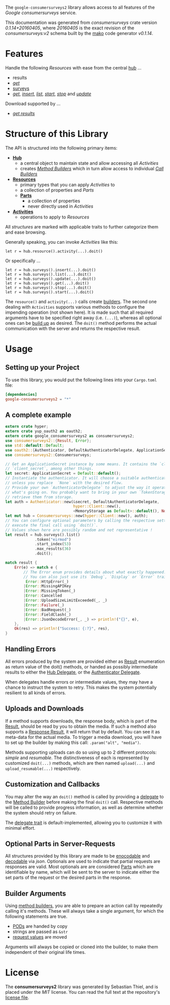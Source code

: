 <!---
DO NOT EDIT !
This file was generated automatically from 'src/mako/api/README.md.mako'
DO NOT EDIT !
-->
The `google-consumersurveys2` library allows access to all features of the *Google consumersurveys* service.

This documentation was generated from *consumersurveys* crate version *0.1.14+20160405*, where *20160405* is the exact revision of the *consumersurveys:v2* schema built by the [mako](http://www.makotemplates.org/) code generator *v0.1.14*.
# Features

Handle the following *Resources* with ease from the central [hub](http://byron.github.io/google-apis-rs/google_consumersurveys2/struct.Consumersurveys.html) ... 

* results
 * [*get*](http://byron.github.io/google-apis-rs/google_consumersurveys2/struct.ResultGetCall.html)
* [surveys](http://byron.github.io/google-apis-rs/google_consumersurveys2/struct.Survey.html)
 * [*get*](http://byron.github.io/google-apis-rs/google_consumersurveys2/struct.SurveyGetCall.html), [*insert*](http://byron.github.io/google-apis-rs/google_consumersurveys2/struct.SurveyInsertCall.html), [*list*](http://byron.github.io/google-apis-rs/google_consumersurveys2/struct.SurveyListCall.html), [*start*](http://byron.github.io/google-apis-rs/google_consumersurveys2/struct.SurveyStartCall.html), [*stop*](http://byron.github.io/google-apis-rs/google_consumersurveys2/struct.SurveyStopCall.html) and [*update*](http://byron.github.io/google-apis-rs/google_consumersurveys2/struct.SurveyUpdateCall.html)


Download supported by ...

* [*get results*](http://byron.github.io/google-apis-rs/google_consumersurveys2/struct.ResultGetCall.html)



# Structure of this Library

The API is structured into the following primary items:

* **[Hub](http://byron.github.io/google-apis-rs/google_consumersurveys2/struct.Consumersurveys.html)**
    * a central object to maintain state and allow accessing all *Activities*
    * creates [*Method Builders*](http://byron.github.io/google-apis-rs/google_consumersurveys2/trait.MethodsBuilder.html) which in turn
      allow access to individual [*Call Builders*](http://byron.github.io/google-apis-rs/google_consumersurveys2/trait.CallBuilder.html)
* **[Resources](http://byron.github.io/google-apis-rs/google_consumersurveys2/trait.Resource.html)**
    * primary types that you can apply *Activities* to
    * a collection of properties and *Parts*
    * **[Parts](http://byron.github.io/google-apis-rs/google_consumersurveys2/trait.Part.html)**
        * a collection of properties
        * never directly used in *Activities*
* **[Activities](http://byron.github.io/google-apis-rs/google_consumersurveys2/trait.CallBuilder.html)**
    * operations to apply to *Resources*

All *structures* are marked with applicable traits to further categorize them and ease browsing.

Generally speaking, you can invoke *Activities* like this:

```Rust,ignore
let r = hub.resource().activity(...).doit()
```

Or specifically ...

```ignore
let r = hub.surveys().insert(...).doit()
let r = hub.surveys().list(...).doit()
let r = hub.surveys().update(...).doit()
let r = hub.surveys().get(...).doit()
let r = hub.surveys().stop(...).doit()
let r = hub.surveys().start(...).doit()
```

The `resource()` and `activity(...)` calls create [builders][builder-pattern]. The second one dealing with `Activities` 
supports various methods to configure the impending operation (not shown here). It is made such that all required arguments have to be 
specified right away (i.e. `(...)`), whereas all optional ones can be [build up][builder-pattern] as desired.
The `doit()` method performs the actual communication with the server and returns the respective result.

# Usage

## Setting up your Project

To use this library, you would put the following lines into your `Cargo.toml` file:

```toml
[dependencies]
google-consumersurveys2 = "*"
```

## A complete example

```Rust
extern crate hyper;
extern crate yup_oauth2 as oauth2;
extern crate google_consumersurveys2 as consumersurveys2;
use consumersurveys2::{Result, Error};
use std::default::Default;
use oauth2::{Authenticator, DefaultAuthenticatorDelegate, ApplicationSecret, MemoryStorage};
use consumersurveys2::Consumersurveys;

// Get an ApplicationSecret instance by some means. It contains the `client_id` and 
// `client_secret`, among other things.
let secret: ApplicationSecret = Default::default();
// Instantiate the authenticator. It will choose a suitable authentication flow for you, 
// unless you replace  `None` with the desired Flow.
// Provide your own `AuthenticatorDelegate` to adjust the way it operates and get feedback about 
// what's going on. You probably want to bring in your own `TokenStorage` to persist tokens and
// retrieve them from storage.
let auth = Authenticator::new(&secret, DefaultAuthenticatorDelegate,
                              hyper::Client::new(),
                              <MemoryStorage as Default>::default(), None);
let mut hub = Consumersurveys::new(hyper::Client::new(), auth);
// You can configure optional parameters by calling the respective setters at will, and
// execute the final call using `doit()`.
// Values shown here are possibly random and not representative !
let result = hub.surveys().list()
             .token("eirmod")
             .start_index(53)
             .max_results(36)
             .doit();

match result {
    Err(e) => match e {
        // The Error enum provides details about what exactly happened.
        // You can also just use its `Debug`, `Display` or `Error` traits
         Error::HttpError(_)
        |Error::MissingAPIKey
        |Error::MissingToken(_)
        |Error::Cancelled
        |Error::UploadSizeLimitExceeded(_, _)
        |Error::Failure(_)
        |Error::BadRequest(_)
        |Error::FieldClash(_)
        |Error::JsonDecodeError(_, _) => println!("{}", e),
    },
    Ok(res) => println!("Success: {:?}", res),
}

```
## Handling Errors

All errors produced by the system are provided either as [Result](http://byron.github.io/google-apis-rs/google_consumersurveys2/enum.Result.html) enumeration as return value of 
the doit() methods, or handed as possibly intermediate results to either the 
[Hub Delegate](http://byron.github.io/google-apis-rs/google_consumersurveys2/trait.Delegate.html), or the [Authenticator Delegate](http://byron.github.io/google-apis-rs/google_consumersurveys2/../yup-oauth2/trait.AuthenticatorDelegate.html).

When delegates handle errors or intermediate values, they may have a chance to instruct the system to retry. This 
makes the system potentially resilient to all kinds of errors.

## Uploads and Downloads
If a method supports downloads, the response body, which is part of the [Result](http://byron.github.io/google-apis-rs/google_consumersurveys2/enum.Result.html), should be
read by you to obtain the media.
If such a method also supports a [Response Result](http://byron.github.io/google-apis-rs/google_consumersurveys2/trait.ResponseResult.html), it will return that by default.
You can see it as meta-data for the actual media. To trigger a media download, you will have to set up the builder by making
this call: `.param("alt", "media")`.

Methods supporting uploads can do so using up to 2 different protocols: 
*simple* and *resumable*. The distinctiveness of each is represented by customized 
`doit(...)` methods, which are then named `upload(...)` and `upload_resumable(...)` respectively.

## Customization and Callbacks

You may alter the way an `doit()` method is called by providing a [delegate](http://byron.github.io/google-apis-rs/google_consumersurveys2/trait.Delegate.html) to the 
[Method Builder](http://byron.github.io/google-apis-rs/google_consumersurveys2/trait.CallBuilder.html) before making the final `doit()` call. 
Respective methods will be called to provide progress information, as well as determine whether the system should 
retry on failure.

The [delegate trait](http://byron.github.io/google-apis-rs/google_consumersurveys2/trait.Delegate.html) is default-implemented, allowing you to customize it with minimal effort.

## Optional Parts in Server-Requests

All structures provided by this library are made to be [enocodable](http://byron.github.io/google-apis-rs/google_consumersurveys2/trait.RequestValue.html) and 
[decodable](http://byron.github.io/google-apis-rs/google_consumersurveys2/trait.ResponseResult.html) via *json*. Optionals are used to indicate that partial requests are responses 
are valid.
Most optionals are are considered [Parts](http://byron.github.io/google-apis-rs/google_consumersurveys2/trait.Part.html) which are identifiable by name, which will be sent to 
the server to indicate either the set parts of the request or the desired parts in the response.

## Builder Arguments

Using [method builders](http://byron.github.io/google-apis-rs/google_consumersurveys2/trait.CallBuilder.html), you are able to prepare an action call by repeatedly calling it's methods.
These will always take a single argument, for which the following statements are true.

* [PODs][wiki-pod] are handed by copy
* strings are passed as `&str`
* [request values](http://byron.github.io/google-apis-rs/google_consumersurveys2/trait.RequestValue.html) are moved

Arguments will always be copied or cloned into the builder, to make them independent of their original life times.

[wiki-pod]: http://en.wikipedia.org/wiki/Plain_old_data_structure
[builder-pattern]: http://en.wikipedia.org/wiki/Builder_pattern
[google-go-api]: https://github.com/google/google-api-go-client

# License
The **consumersurveys2** library was generated by Sebastian Thiel, and is placed 
under the *MIT* license.
You can read the full text at the repository's [license file][repo-license].

[repo-license]: https://github.com/Byron/google-apis-rs/LICENSE.md
